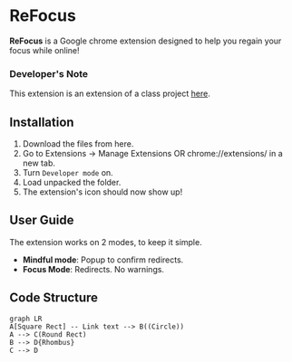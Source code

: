 # ReFocus

**ReFocus** is a Google chrome extension designed to help you regain your focus while online!

### Developer's Note
This extension is an extension of a class project [here](https://github.com/COEN-296-Attention-Management-Spr-2023/a3-beta-version-with-user-feedback-focusfive).

## Installation
1. Download the files from here.
2. Go to Extensions -> Manage Extensions OR chrome://extensions/ in a new tab.
3. Turn `Developer mode` on.
4. Load unpacked the folder.
5. The extension's icon should now show up!

## User Guide
The extension works on 2 modes, to keep it simple.
- **Mindful mode**: Popup to confirm redirects.
- **Focus Mode**: Redirects. No warnings.

## Code Structure

```mermaid
graph LR
A[Square Rect] -- Link text --> B((Circle))
A --> C(Round Rect)
B --> D{Rhombus}
C --> D
```
